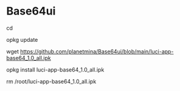 # Base64ui

cd

opkg update

wget https://github.com/planetmina/Base64ui/blob/main/luci-app-base64_1.0_all.ipk

opkg install luci-app-base64_1.0_all.ipk

rm /root/luci-app-base64_1.0_all.ipk
